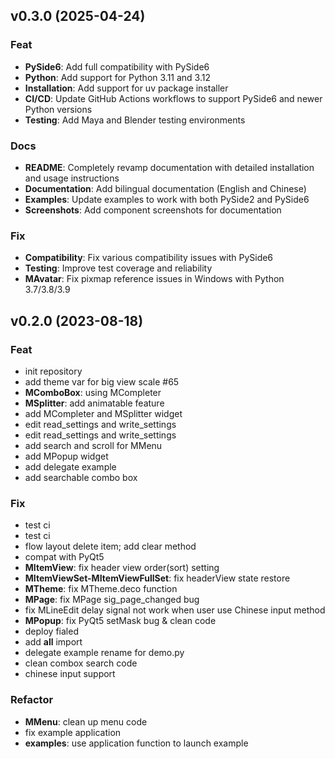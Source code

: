 ## v0.3.0 (2025-04-24)

### Feat

- **PySide6**: Add full compatibility with PySide6
- **Python**: Add support for Python 3.11 and 3.12
- **Installation**: Add support for uv package installer
- **CI/CD**: Update GitHub Actions workflows to support PySide6 and newer Python versions
- **Testing**: Add Maya and Blender testing environments

### Docs

- **README**: Completely revamp documentation with detailed installation and usage instructions
- **Documentation**: Add bilingual documentation (English and Chinese)
- **Examples**: Update examples to work with both PySide2 and PySide6
- **Screenshots**: Add component screenshots for documentation

### Fix

- **Compatibility**: Fix various compatibility issues with PySide6
- **Testing**: Improve test coverage and reliability
- **MAvatar**: Fix pixmap reference issues in Windows with Python 3.7/3.8/3.9

## v0.2.0 (2023-08-18)

### Feat

- init repository
- add theme var for big view scale #65
- **MComboBox**: using MCompleter
- **MSplitter**: add animatable feature
- add MCompleter and MSplitter widget
- edit read_settings and write_settings
- edit read_settings and write_settings
- add search and scroll for MMenu
- add MPopup widget
- add delegate example
- add searchable combo box

### Fix

- test ci
- test ci
- flow layout delete item; add clear method
- compat with PyQt5
- **MItemView**: fix header view order(sort) setting
- **MItemViewSet-MItemViewFullSet**: fix headerView state restore
- **MTheme**: fix MTheme.deco function
- **MPage**: fix MPage sig_page_changed bug
- fix MLineEdit delay signal not work when user use Chinese input method
- **MPopup**: fix PyQt5 setMask bug & clean code
- deploy fialed
- add __all__ import
- delegate example rename for demo.py
- clean combox search code
- chinese input support

### Refactor

- **MMenu**: clean up menu code
- fix example application
- **examples**: use application function to launch example
